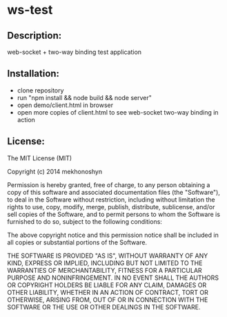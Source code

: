 ws-test
=======

Description:
-------
web-socket + two-way binding test application

Installation:
-------
- clone repository
- run "npm install && node build && node server"
- open demo/client.html in browser
- open more copies of client.html to see web-socket two-way binding in action

License:
-------
The MIT License (MIT)

Copyright (c) 2014 mekhonoshyn

Permission is hereby granted, free of charge, to any person obtaining a copy
of this software and associated documentation files (the "Software"), to deal
in the Software without restriction, including without limitation the rights
to use, copy, modify, merge, publish, distribute, sublicense, and/or sell
copies of the Software, and to permit persons to whom the Software is
furnished to do so, subject to the following conditions:

The above copyright notice and this permission notice shall be included in all
copies or substantial portions of the Software.

THE SOFTWARE IS PROVIDED "AS IS", WITHOUT WARRANTY OF ANY KIND, EXPRESS OR
IMPLIED, INCLUDING BUT NOT LIMITED TO THE WARRANTIES OF MERCHANTABILITY,
FITNESS FOR A PARTICULAR PURPOSE AND NONINFRINGEMENT. IN NO EVENT SHALL THE
AUTHORS OR COPYRIGHT HOLDERS BE LIABLE FOR ANY CLAIM, DAMAGES OR OTHER
LIABILITY, WHETHER IN AN ACTION OF CONTRACT, TORT OR OTHERWISE, ARISING FROM,
OUT OF OR IN CONNECTION WITH THE SOFTWARE OR THE USE OR OTHER DEALINGS IN THE
SOFTWARE.
